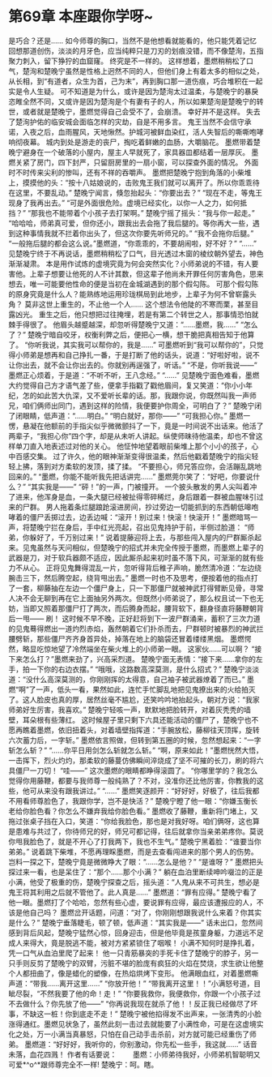 # 第69章 本座跟你学呀~
是巧合？还是……
如今师尊的胸口，当然不是他想看就能看的，他只能凭着记忆回想那道创伤，淡淡的月牙色，应当纯粹只是刀刃的划痕没错，而不像楚洵，五指聚力刺入，留下狰狞的血窟窿。
终究是不一样的。
这样想着，墨燃稍稍松了口气，楚洵和楚晚宁虽然是性格上迥然不同的人，但他们身上有着太多的相似之处，从长相，到“有道者，众生为首，己为末”，再到胸口那一道伤痕，巧合堆积在一起实是令人生疑。
可不知道是为什么，或许是因为楚洵太过温柔，与楚晚宁的暴戾恣睢全然不同，又或许是因为楚洵是个有妻有子的人，所以如果楚洵是楚晚宁的转世，或者就是楚晚宁，墨燃觉得自己会受不了，会崩溃。
幸好并不是这样。
失去了楚洵护佑的临安城会面临怎样的灾劫，自是不用多言。
鬼王当然不会信守承诺，入夜之后，血雨腥风，天地愀然。护城河被鲜血染红，活人失智后的嘶嘶咆哮响彻夜幕。
城内到处是游走的丧尸，掏吃着鲜嫩的血肠，大嚼脑花。
墨燃带着楚晚宁避身在一个破落的小屋内，屋主人早就死了，家具器皿都结着一层厚灰。
墨燃关紧了房门，四下封严，只留厨房里的一扇小窗，可以探查外面的情况。
外面时不时传来尖利的惨叫，还有不祥的吞嚼声。
墨燃把楚晚宁抱到角落的小柴堆上，摸摸他的头：“按十八姑娘说的，击败鬼王我们就可以离开了。所以你乖乖待在这里，不要乱动。”
楚晚宁闻言，倏忽抬起头：“你要出去？”
“现在不走，等鬼王现身了我再出去。”
“可是外面很危险。虚境已经实化，以你一人之力，如何抵挡？”
“那我也不能带着个小孩子去打架啊。”
楚晚宁摇了摇头：“我与你一起走。”
“哈哈哈，师弟真可爱，但你还小，跟我出去会拖了我后腿的。等你再大一些，遇到这种事情我就不拦着你出头了，但这次你要先听师兄的。”
“我不会拖你后腿。”
“一般拖后腿的都会这么说。”墨燃道，“你乖乖的，不要胡闹啦，好不好？”
“……”
见楚晚宁终于不再说话，墨燃稍稍松了口气，目光透过木窗的棱纹朝外望去，神色渐渐凝肃。
本是用作试炼的虚境究竟为何会突然实化？小师弟说的不错，有人要害他。上辈子想要让他死的人不计其数，但这辈子他尚未开罪任何厉害角色，思来想去，唯一可能要他性命的便是当初在金城湖遇到的那个假勾陈。
可那个假勾陈的原身究竟是什么人？能熟练地运用珍珑棋局到此地步，上辈子为何不曾崭露头角？
莫非这世上重生的，不止他一个人……
这个想法令他陡的不寒而栗，甚至目露凶光。
重生之后，他只想把过往掩埋，若是有第二个转世之人，那事情恐怕就棘手得很了。
他眉头越蹙越深，却忽听得楚晚宁又道：“……墨燃，我……”
“怎么了？”
楚晚宁暗自咬牙，权衡利弊之后，便把心一横，想干脆把真相告知于他算了。
“你听我说，其实我可以帮你的，我是……”
可墨燃听到“我可以帮你的”，只觉得小师弟是想再和自己挣扎一番，于是打断了他的话头，说道：“好啦好啦，说不让你出去，就不会让你出去的。你就别再逞强了，听话。”
“不是，你听我说——”
墨燃正心烦着，于是道：“不听不听，王八念经。”
“……”
见楚晚宁面色难看，墨燃大约觉得自己方才语气差了些，便拿手指戳了戳他眉间，复又笑道：“你小小年纪，怎的如此苦大仇深，又不爱听长辈的话。那，我跟你说，你既然叫我一声师兄，咱们俩师出同门，遇到这样的险情，我便要护你周全，可明白了？”
楚晚宁闭了闭眼睛，低声道：“……明白。”
“明白就好，那你——”
“可我担心你。”
墨燃一愣，悬凝在他额前的手指尖似乎微微颤抖了一下，竟是一时间说不出话来。他活了两辈子，“我担心你”四个字，却是从未听人讲起。纵使师昧待他温柔，却也不曾这样单刀直入地表述过对他的关心。
他怔忡地望着眼前柴堆上那个小小的孩子，心中百感交集。
过了许久，他的眼神渐渐变得很温柔，然后他戳着楚晚宁的指尖轻轻上拂，落到对方柔软的发顶，揉了揉。
“不要担心，师兄答应你，会活蹦乱跳地回来的。”
“墨燃，你能不能听我先把话讲完……”
墨燃莞尔笑了：“好吧，你要说什么？”
“其实我是——”
“砰！”的一声，门被撞开。
一个披头散发的男人尖叫着冲了进来，他浑身是血，一条大腿已经被扯得零碎稀烂，身后跟着一群被血腥味引过来的尸群。
男人拖着条烂腿踉跄滚进房间，抄过旁边一切能抓到的东西朝低嗥咆哮着的僵尸丢掷过去，边丢边喊：“滚开！别过来！快滚！快滚开！”
墨燃暗骂一声，将楚晚宁拦在身后，手中红光亮起，召出见鬼持护于前，半侧过脸道：
“师弟，你躲好了，千万别过来！”
说着提藤迎将上去，与那些闯入屋内的尸群厮杀起来。见鬼虽然与天问相似，但楚晚宁的招式并未完全传授于墨燃，而墨燃上辈子的武器是刀，对于软兵器颇不适应，因此厮杀起来初时虽不落下风，可渐渐的就有些力不从心。
正将见鬼舞得混乱一片，忽听得背后稚子声响，脆然清冷道：“左边绕腕击三下，然后腾空起，绕背甩出去。”
墨燃一时也不及思考，便按着他的指点打了一套，柳藤抽在左边一个僵尸身上，只一下那僵尸就被神武打得臂断见骨，寻常人决不会无聊到再在它上面抽另外两次。但既然小师弟说了，那么权且试一下也无妨，当即又照着那僵尸打了两次，而后腾身而起，腰背软下，翻身径直将藤鞭朝背后一甩——
刷！
这时候不早不晚，正好赶将到下一波尸群涌来，蓄积了三次力道的见鬼蓦得燃出一道灼烈赤焰，轰然朝着它们扑杀而去，尸群顿时被暴烈的神武拦腰劈斩，那些僵尸齐齐身首异处，掉落在地上的脑袋还冒着缕缕黑烟。
墨燃愕然，略显吃惊地望了冷然端坐在柴火堆上的小师弟一眼。
这家伙……可以啊？
“接下来怎么打？”墨燃来劲了，兴高采烈道。
楚晚宁面无表情：“接下来……拿你的左手，拍一下你的右边衣摆。”
“哦哦，这路数高深莫测，是什么招式？”
楚晚宁淡淡道：“没什么高深莫测的，你刚刚挥的太得意，自己袖子被武器燎着了而已。”
墨燃“啊”了一声，低头一看，果然如此，连忙手忙脚乱地把见鬼撩出来的火给拍灭了。这人脸皮也真的厚，居然丝毫不尴尬，还笑吟吟地抬起头，朝对方说：“我家师弟好生厉害，我喜欢。”
楚晚宁轻咳一声，默默地把脸转开，对着灰秃秃的墙壁，耳朵根有些薄红。
这时候屋子里只剩下六具还能活动的僵尸了，楚晚宁也不愿再瞧着墨燃，依旧扭着头，对着墙壁指挥道：“手腕放松，藤柳往天顶挥，旋转六次蓄力后，一字斩。”
墨燃依言照做，但转到第五圈的时候，忽然想起来：“一字斩怎么斩？”
“……你平日用剑怎么斩就怎么斩。”
“啊，原来如此！”墨燃恍然大悟，一击挥下，烈火灼灼，那柔软的藤蔓仿佛瞬间淬烧成了坚不可摧的长刀，刷的将六具僵尸一刀切！
“哇——”
这次墨燃的眼睛都睁得滚圆了。
“你哪里学的？我怎么觉得你用藤鞭，都要与我师尊一般纯熟了？不对，没准你还比他厉害，你教我的这些，他可从来没有跟我讲过。”
“……”
墨燃笑逐颜开：“好好好，好极了，往后我都不用看师尊脸色了，我跟你学，岂不是快活？”
楚晚宁瞪了他一眼：“你嫌玉衡长老给你脸色看？你怎么不嫌弃我给你脸色看。”
墨燃收了藤鞭，重新将门堵上，又拖过张桌子挡在入口，笑道：“你给我脸色，那也是对我好呀。咱们俩呀，这也算是患难与共过了，你待师兄的好，师兄可都记得，往后就拿你当亲弟弟疼你。莫说你甩我脸色了，就是不开心了打我两下，我也不生气。”
楚晚宁黑着脸：“谁要当你弟弟。”
说着跳下柴堆，不愿再理睬墨燃，而是去查看闯进来的那个男人的伤势。
岂料一探之下，楚晚宁竟是微微睁大了眼：“……怎么是他？”
“是谁呀？”
墨燃把头探过来一看，也是呆住了：“那个……那个小满？”
躺在血泊里断续呻吟啜泣的正是小满，他受了极重的伤，楚晚宁探查之后，摇头道：“人鬼从来不可共生，想必是鬼王将其利用之后就不管他了。此人真是……”
墨燃道：“罪有应得。”
楚晚宁看了他一眼。墨燃打了个哈哈，忽然有些心虚，要说罪有应得，最应该遭报应的人，不该是他自己吗？
墨燃岔开话题，问道：“对了，你刚刚想跟我说什么来着？你其实是什么？”
楚晚宁垂落睫毛，顿了顿，低声道：“其实我是——”
话未出口，忽然间感到背后风起，楚晚宁猛然心惊，回身迎击，但是他毕竟是孩童身躯，力道远不足成人来得大，竟是脱逃不能，被对方紧紧锁住了咽喉！
小满不知何时是挣扎着，凭一口气从血泊里爬了起来！
他一只青筋暴突的手死卡住了楚晚宁的脖子，另一只手则反剪了楚晚宁的双臂，污脏不堪的脸庞有疯狂的火焰在焚烧，求生欲让他整个人都扭曲了，像是蜡化的塑像，在热焰烘烤下变形。
他满眼血红，对着墨燃嘶声道：“带我……离开这里……”
“你放开他！”
“带我离开这里！！”小满怒号道，目眦尽裂，“不然我要了他的命！走！”
“你要我救你，我便救你，你跟一个小孩子过不去做什么？你先放了他——”
“你再说我现在就杀了他！！反正我已经做尽了坏事，不缺这一桩！你到底走不走！”
楚晚宁被他掐得发不出声来，一张清秀的小脸涨得通红。墨燃见状急了，虽然此刻一击过去就能要了小满性命，可是在这虚境实化之处，万一小满当真暴怒，只怕在自己动手击杀前，对方就可能已经重伤了师弟。
墨燃道：“好好好，我听你的，你别激动，你先松一些手，我这就……”
话音未落，血花四溅！
作者有话要说：　　
墨燃：小师弟待我好，小师弟机智聪明又可爱*^o^*跟师尊完全不一样!
楚晚宁：呵。瞎。
